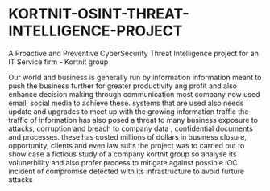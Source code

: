 # KORTNIT-OSINT-THREAT-INTELLIGENCE-PROJECT
A Proactive and Preventive CyberSecurity Threat Intelligence project for an IT Service firm - Kortnit group


Our world and business is generally run by information
information meant to push the business further for greater productivity ang profit 
and also enhance decision making through communication 
most company now used email, social media to achieve these.
systems that are used also needs update and upgrades to meet up with the growing information traffic
the traffic of information has also posed a threat to many business exposure to attacks, corruption and breach to company data , confidential documents and processes.
these has costed millions of dollars in business closure, opportunity, clients and even law suits 
the project was to carried out to show case a fictious study of a company kortnit group 
so analyse its volunerbility and also profer process to mitigate against possible IOC incident of compromise detected with its infrastructure to avoid furture attacks
